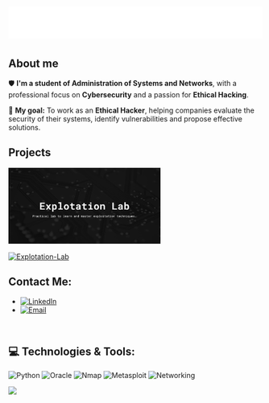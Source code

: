 <h1 align="center">
<img src="https://raw.githubusercontent.com/ElChe1/ElChe1/d248aa62113b0758c39813b8d1e57b2f967f7140/name.svg" alt="ElChè1" />
</h1>

## About me
🛡️ **I'm a student of Administration of Systems and Networks**, with a professional focus on **Cybersecurity** and a passion for **Ethical Hacking**.

🎯 **My goal:** To work as an **Ethical Hacker**, helping companies evaluate the security of their systems, identify vulnerabilities and propose effective solutions.

## Projects
<a href="https://github.com/ElChe1/Explotation-Lab"><img src="https://raw.githubusercontent.com/ElChe1/Explotation-Lab/main/banner.png" style="height: 60%; width:60%;"/></a>

[![Explotation-Lab](https://img.shields.io/github/stars/ElChe1/Explotation-Lab?label=Explotation%20Lab&style=social)](https://github.com/ElChe1/Explotation-Lab)

## Contact Me:
  - [![LinkedIn](https://img.shields.io/badge/LinkedIn-Set_Cobler-0077B5?style=for-the-badge&logo=linkedin&logoColor=white&labelColor=101010)](https://www.linkedin.com/in/secomu)
  - [![Email](https://img.shields.io/badge/setcomu2005@gmail.com-Personal_Email-D14836?style=for-the-badge&logo=gmail&logoColor=white&labelColor=101010)](mailto:setcomu2005@gmail.com)
</br>
    

## 💻 Technologies & Tools:
![Python](https://img.shields.io/badge/python-3670A0?style=for-the-badge&logo=python&logoColor=ffdd54)
![Oracle](https://img.shields.io/badge/oracle-F80000.svg?style=for-the-badge&logo=oracle&logoColor=white)
![Nmap](https://img.shields.io/badge/nmap-%23008FBA.svg?style=for-the-badge&logo=nmap&logoColor=white)
![Metasploit](https://img.shields.io/badge/metasploit-%230167ff.svg?style=for-the-badge&logo=metasploit&logoColor=white)
![Networking](https://img.shields.io/badge/networking-%2320232a.svg?style=for-the-badge&logo=networking&logoColor=%2361DAFB)

<!--
```terminal
PC> oho
```
-->

<!--
## You can help 
[![BuyMeACoffee](https://img.shields.io/badge/Buy%20Me%20a%20Coffee-ffdd00?style=for-the-badge&logo=buy-me-a-coffee&logoColor=black)](https://buymeacoffee.com/) 
[![PayPal](https://img.shields.io/badge/PayPal-00457C?style=for-the-badge&logo=paypal&logoColor=white)](https://paypal.me/setcomu) [![Ko-Fi](https://img.shields.io/badge/Ko--fi-F16061?style=for-the-badge&logo=ko-fi&logoColor=white)](https://ko-fi.com/jordiserrano) 
-->

![](https://github-readme-activity-graph.vercel.app/graph?username=elche1&theme=react-dark&bg_color=20232a&hide_border=true)
